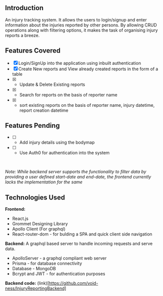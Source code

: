 ## Introduction
An injury tracking system. It allows the users to login/signup and enter information about the injuries reported by other persons. By allowing CRUD operations along with filtering options, it makes the task of organising injury reports a breeze.

## Features Covered 
- [x] Login/SignUp into the application using inbuilt authentication
- [x] Create New reports and View already created reports in the form of a table
- [x] - Update & Delete Existing reports
- [x] - Search for reports on the basis of reporter name
- [x] - sort existing reports on the basis of reporter name, injury datetime, report creation datetime 

## Features Pending
- [ ] - Add injury details using the bodymap 
- [ ] - Use Auth0 for authentication into the system

<br />

*Note: While backend server supports the functionality to filter data by providing a user defined start-date and end-date, the frontend currently lacks the implementation for the same* 

## Technologies Used
**Frontend:**
- React.js
- Grommet Designing Library
- Apollo Client (For graphql) 
- React-router-dom - for bulding a SPA and quick client side navigation

**Backend:** 
A graphql based server to handle incoming requests and serve data.
- ApolloServer - a graphql compliant web server
- Prisma - for database connectivity
- Database - MongoDB
- Bcrypt and JWT - for authentication purposes

**Backend code:** (link)[https://github.com/void-ness/InjuryReportingBackend]

